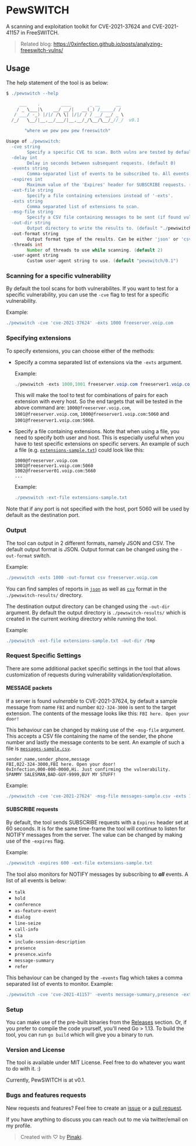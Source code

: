 # PewSWITCH
A scanning and exploitation toolkit for CVE-2021-37624 and CVE-2021-41157 in FreeSWITCH.

> Related blog: https://0xinfection.github.io/posts/analyzing-freeswitch-vulns/

## Usage
The help statement of the tool is as below:
```groovy
$ ./pewswitch --help

     ___    .        ____       _ __      __
    / _ \___|\    __/ __/|   __(_) /_____/ /
   / ___/ -_) |/|/ /\ \| |/|/ / / __/ __/ _ \
  /_/   \__/|__,__/___/|__,__/_/\__/\__/_//_/  v0.1

       "where we pew pew pew freeswitch"

Usage of ./pewswitch:
  -cve string
        Specify a specific CVE to scan. Both vulns are tested by default.
  -delay int
        Delay in seconds between subsequent requests. (default 0)
  -events string
        Comma-separated list of events to be subscribed to. All events are monitored by default.
  -expires int
        Maximum value of the 'Expires' header for SUBSCRIBE requests. (default 60)
  -ext-file string
        Specify a file containing extensions instead of '-exts'.
  -exts string
        Comma separated list of extensions to scan.
  -msg-file string
        Specify a CSV file containing messages to be sent (if found vulnerable to CVE-2021-37624).
  -out-dir string
        Output directory to write the results to. (default "./pewswitch-results/")
  -out-format string
        Output format type of the results. Can be either 'json' or 'csv'. (default "json")
  -threads int
        Number of threads to use while scanning. (default 2)
  -user-agent string
        Custom user-agent string to use. (default "pewswitch/0.1")
```

### Scanning for a specific vulnerability
By default the tool scans for both vulnerabilites. If you want to test for a specific vulnerability, you can use the `-cve` flag to test for a specific vulnerability.

Example:
```groovy
./pewswitch -cve 'cve-2021-37624' -exts 1000 freeserver.voip.com
```

### Specifying extensions
To specify extensions, you can choose either of the methods:
- Specify a comma separated list of extensions via the `-exts` argument.

    Example:
    ```powershell
    ./pewswitch -exts 1000,1001 freeserver.voip.com freeserver1.voip.com:5060
    ```
    This will make the tool to test for combinations of pairs for each extension with every host. So the end targets that will be tested in the above command are: `1000@freeserver.voip.com`, `1001@freeserver.voip.com`, `1000@freeserver1.voip.com:5060` and `1001@freeserver1.voip.com:5060`.

- Specify a file containing extensions. Note that when using a file, you need to specify both user and host. This is especially useful when you have to test specific extensions on specific servers. An example of such a file (e.g. [`extensions-sample.txt`](extensions-sample.txt)) could look like this:
    ```
    1000@freeserver.voip.com
    1001@freeserver1.voip.com:5060
    1002@freeserver01.voip.com:5660
    ...
    ```

    Example:
    ```groovy
    ./pewswitch -ext-file extensions-sample.txt
    ```

Note that if any port is not specified with the host, port 5060 will be used by default as the destination port.

### Output
The tool can output in 2 different formats, namely JSON and CSV. The default output format is JSON. Output format can be changed using the `-out-format` switch.

Example:
```groovy
./pewswitch -exts 1000 -out-format csv freeserver.voip.com 
```

You can find samples of reports in [`json`](pewswitch-results/sample-report.json) as well as [`csv`](pewswitch-results/sample-report.csv) format in the `./pewswitch-results/` directory.

The destination output directory can be changed using the `-out-dir` argument. By default the output directory is `./pewswitch-results/` which is created in the current working directory while running the tool.

Example:
```groovy
./pewswitch -ext-file extensions-sample.txt -out-dir /tmp
```

### Request Specific Settings
There are some additional packet specific settings in the tool that allows customization of requests during vulnerability validation/exploitation.

#### MESSAGE packets
If a server is found _vulnerable_ to CVE-2021-37624, by default a sample message from name `FBI` and number `022-324-3000` is sent to the target extension. The contents of the message looks like this: `FBI here. Open your door!`

This behaviour can be changed by making use of the `-msg-file` argument. This accepts a CSV file containing the name of the sender, the phone number and lastly the message contents to be sent. An example of such a file is [`messages-sample.csv`](messages-sample.csv).
```
sender_name,sender_phone,message
FBI,022-324-3000,FBI here. Open your door!
0xInfection,000-000-0000,Hi. Just confirming the vulnerability.
SPAMMY SALESMAN,BAD-GUY-9999,BUY MY STUFF!
```
Example:
```groovy
./pewswitch -cve 'cve-2021-27624' -msg-file messages-sample.csv -exts 1000 freeserver.voip.com 
```

#### SUBSCRIBE requests
By default, the tool sends SUBSCRIBE requests with a `Expires` header set at 60 seconds. It is for the same time-frame the tool will continue to listen for NOTIFY messages from the server. The value can be changed by making use of the `-expires` flag. 

Example:
```groovy
./pewswitch -expires 600 -ext-file extensions-sample.txt
```

The tool also monitors for NOTIFY messages by subscribing to *__all__* events. A list of all events is below:
- `talk`
- `hold`
- `conference`
- `as-feature-event`
- `dialog`
- `line-seize`
- `call-info`
- `sla`
- `include-session-description`
- `presence`
- `presence.winfo`
- `message-summary`
- `refer`

This behaviour can be changed by the `-events` flag which takes a comma separated list of events to monitor. Example:
```groovy
./pewswitch -cve 'cve-2021-41157' -events message-summary,presence -exts 1000,1002 freeserver.voip.com
```

### Setup
You can make use of the pre-built binaries from the [Releases](https://github.com/0xInfection/PewSWITCH/releases) section. Or, if you prefer to compile the code yourself, you'll need Go > 1.13. To build the tool, you can run `go build` which will give you a binary to run.

### Version and License
The tool is available under MIT License. Feel free to do whatever you want to do with it. :)

Currently, PewSWITCH is at v0.1.

### Bugs and features requests
New requests and features? Feel free to create an [issue](https://github.com/0xInfection/pewswitch/issues/new/) or a [pull request](https://github.com/0xInfection/pewswitch/pulls).

If you have anything to discuss you can reach out to me via twitter/email on my profile.

> Created with ♡ by [Pinaki](https://twitter.com/0xInfection).